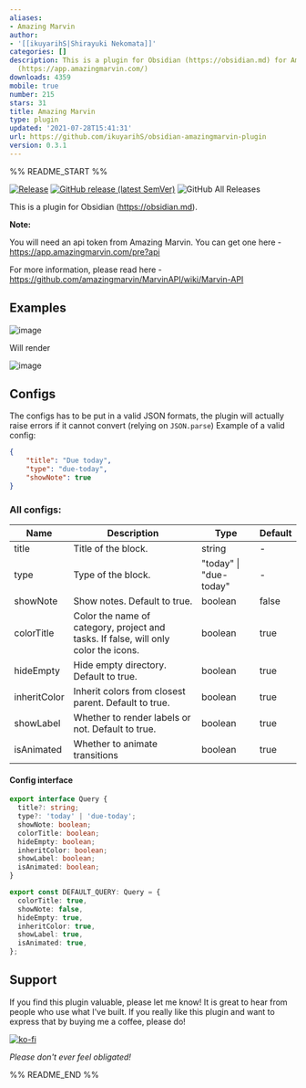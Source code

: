 ```yaml
---
aliases:
- Amazing Marvin
author:
- '[[ikuyarihS|Shirayuki Nekomata]]'
categories: []
description: This is a plugin for Obsidian (https://obsidian.md) for Amazing Marvin
  (https://app.amazingmarvin.com/)
downloads: 4359
mobile: true
number: 215
stars: 31
title: Amazing Marvin
type: plugin
updated: '2021-07-28T15:41:31'
url: https://github.com/ikuyarihS/obsidian-amazingmarvin-plugin
version: 0.3.1
---
```


%% README_START %%

[![Release](https://github.com/ikuyarihS/obsidian-amazingmarvin-plugin/actions/workflows/release.yaml/badge.svg)](https://github.com/ikuyarihS/obsidian-amazingmarvin-plugin/actions/workflows/release.yaml)
[![GitHub release (latest SemVer)](https://img.shields.io/github/v/release/ikuyarihS/obsidian-amazingmarvin-plugin?style=flat&sort=semver)](https://github.com/ikuyarihS/obsidian-amazingmarvin-plugin/releases/latest)
![GitHub All Releases](https://img.shields.io/github/downloads/ikuyarihS/obsidian-amazingmarvin-plugin/total?style=flat)

This is a plugin for Obsidian (https://obsidian.md).

**Note:**

You will need an api token from Amazing Marvin.
You can get one here - https://app.amazingmarvin.com/pre?api

For more information, please read here - https://github.com/amazingmarvin/MarvinAPI/wiki/Marvin-API

## Examples

![image](https://user-images.githubusercontent.com/19921765/123458209-fbf5ac80-d60e-11eb-81f8-767a2fd2142c.png)

Will render

![image](https://user-images.githubusercontent.com/19921765/123458235-02842400-d60f-11eb-9af0-fd9399456742.png)

## Configs
The configs has to be put in a valid JSON formats, the plugin will actually raise errors if it cannot convert (relying on `JSON.parse`)
Example of a valid config:
```json
{
    "title": "Due today",
    "type": "due-today",
    "showNote": true
}
```
### All configs:

| Name         | Description                                                                         | Type                   | Default |
|--------------|-------------------------------------------------------------------------------------|------------------------|---------|
| title        | Title of the block.                                                                 | string                 | -       |
| type         | Type of the block.                                                                  | "today" \| "due-today" | -       |
| showNote     | Show notes. Default to true.                                                        | boolean                | false   |
| colorTitle   | Color the name of category, project and tasks. If false, will only color the icons. | boolean                | true    |
| hideEmpty    | Hide empty directory. Default to true.                                              | boolean                | true    |
| inheritColor | Inherit colors from closest parent. Default to true.                                | boolean                | true    |
| showLabel    | Whether to render labels or not. Default to true.                                   | boolean                | true    |
| isAnimated   | Whether to animate transitions                                                      | boolean                | true    |

#### Config interface

```ts
export interface Query {
  title?: string;
  type?: 'today' | 'due-today';
  showNote: boolean;
  colorTitle: boolean;
  hideEmpty: boolean;
  inheritColor: boolean;
  showLabel: boolean;
  isAnimated: boolean;
}

export const DEFAULT_QUERY: Query = {
  colorTitle: true,
  showNote: false,
  hideEmpty: true,
  inheritColor: true,
  showLabel: true,
  isAnimated: true,
};
```

## Support
If you find this plugin valuable, please let me know! It is great to hear from people who use what I've built. If you really like this plugin and want to express that by buying me a coffee, please do!

[![ko-fi](https://ko-fi.com/img/githubbutton_sm.svg)](https://ko-fi.com/K3K352ZLD)

_Please don't ever feel obligated!_


%% README_END %%